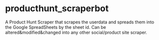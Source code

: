 # producthunt_scraperbot
A Product Hunt Scraper that scrapes the userdata and spreads them into the Google SpreadSheets by the sheet id.
Can be altered&modified&changed into any other social/product site scraper.
